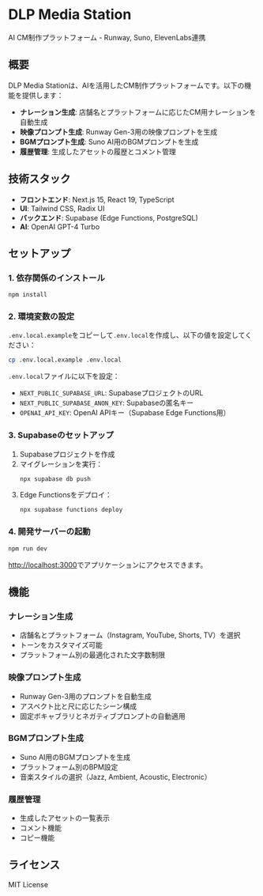# DLP Media Station

AI CM制作プラットフォーム - Runway, Suno, ElevenLabs連携

## 概要

DLP Media Stationは、AIを活用したCM制作プラットフォームです。以下の機能を提供します：

- **ナレーション生成**: 店舗名とプラットフォームに応じたCM用ナレーションを自動生成
- **映像プロンプト生成**: Runway Gen-3用の映像プロンプトを生成
- **BGMプロンプト生成**: Suno AI用のBGMプロンプトを生成
- **履歴管理**: 生成したアセットの履歴とコメント管理

## 技術スタック

- **フロントエンド**: Next.js 15, React 19, TypeScript
- **UI**: Tailwind CSS, Radix UI
- **バックエンド**: Supabase (Edge Functions, PostgreSQL)
- **AI**: OpenAI GPT-4 Turbo

## セットアップ

### 1. 依存関係のインストール

```bash
npm install
```

### 2. 環境変数の設定

`.env.local.example`をコピーして`.env.local`を作成し、以下の値を設定してください：

```bash
cp .env.local.example .env.local
```

`.env.local`ファイルに以下を設定：
- `NEXT_PUBLIC_SUPABASE_URL`: SupabaseプロジェクトのURL
- `NEXT_PUBLIC_SUPABASE_ANON_KEY`: Supabaseの匿名キー
- `OPENAI_API_KEY`: OpenAI APIキー（Supabase Edge Functions用）

### 3. Supabaseのセットアップ

1. Supabaseプロジェクトを作成
2. マイグレーションを実行：
   ```bash
   npx supabase db push
   ```
3. Edge Functionsをデプロイ：
   ```bash
   npx supabase functions deploy
   ```

### 4. 開発サーバーの起動

```bash
npm run dev
```

[http://localhost:3000](http://localhost:3000)でアプリケーションにアクセスできます。

## 機能

### ナレーション生成
- 店舗名とプラットフォーム（Instagram, YouTube, Shorts, TV）を選択
- トーンをカスタマイズ可能
- プラットフォーム別の最適化された文字数制限

### 映像プロンプト生成
- Runway Gen-3用のプロンプトを自動生成
- アスペクト比と尺に応じたシーン構成
- 固定ボキャブラリとネガティブプロンプトの自動適用

### BGMプロンプト生成
- Suno AI用のBGMプロンプトを生成
- プラットフォーム別のBPM設定
- 音楽スタイルの選択（Jazz, Ambient, Acoustic, Electronic）

### 履歴管理
- 生成したアセットの一覧表示
- コメント機能
- コピー機能

## ライセンス

MIT License